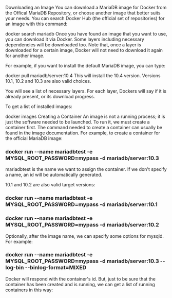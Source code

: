 Downloading an Image
You can download a MariaDB image for Docker from the Offical MariaDB Repository, or choose another image that better suits your needs. You can search Docker Hub (the official set of repositories) for an image with this command:

 docker search mariadb
Once you have found an image that you want to use, you can download it via Docker. Some layers including necessary dependencies will be downloaded too. Note that, once a layer is downloaded for a certain image, Docker will not need to download it again for another image.

For example, if you want to install the default MariaDB image, you can type:

docker pull mariadb/server:10.4
This will install the 10.4 version. Versions 10.1, 10.2 and 10.3 are also valid choices.

You will see a list of necessary layers. For each layer, Dockers will say if it is already present, or its download progress.

To get a list of installed images:

docker images
Creating a Container
An image is not a running process; it is just the software needed to be launched. To run it, we must create a container first. The command needed to create a container can usually be found in the image documentation. For example, to create a container for the official MariaDB image:

### docker run --name mariadbtest -e MYSQL_ROOT_PASSWORD=mypass -d mariadb/server:10.3
mariadbtest is the name we want to assign the container. If we don't specify a name, an id will be automatically generated.

10.1 and 10.2 are also valid target versions:

### docker run --name mariadbtest -e MYSQL_ROOT_PASSWORD=mypass -d mariadb/server:10.1
### docker run --name mariadbtest -e MYSQL_ROOT_PASSWORD=mypass -d mariadb/server:10.2
Optionally, after the image name, we can specify some options for mysqld. For example:

### docker run --name mariadbtest -e MYSQL_ROOT_PASSWORD=mypass -d mariadb/server:10.3 --log-bin --binlog-format=MIXED
Docker will respond with the container's id. But, just to be sure that the container has been created and is running, we can get a list of running containers in this way:
